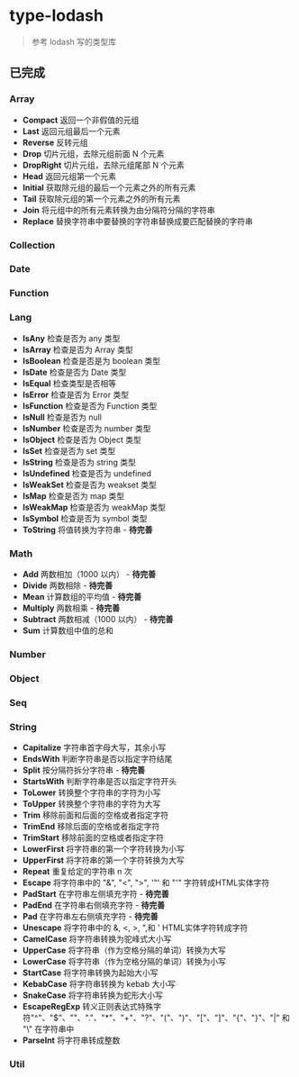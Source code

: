 # type-lodash

> 参考 lodash 写的类型库

## 已完成

### Array

- **Compact** 返回一个非假值的元组
- **Last** 返回元组最后一个元素
- **Reverse** 反转元组
- **Drop** 切片元组，去除元组前面 N 个元素
- **DropRight** 切片元组，去除元组尾部 N 个元素
- **Head** 返回元组第一个元素
- **Initial** 获取除元组的最后一个元素之外的所有元素
- **Tail** 获取除元组的第一个元素之外的所有元素
- **Join** 将元组中的所有元素转换为由分隔符分隔的字符串
- **Replace** 替换字符串中要替换的字符串替换成要匹配替换的字符串

### Collection

### Date

### Function

### Lang

- **IsAny** 检查是否为 any 类型
- **IsArray** 检查是否为 Array 类型
- **IsBoolean** 检查是否是为 boolean 类型
- **IsDate** 检查是否为 Date 类型
- **IsEqual** 检查类型是否相等
- **IsError** 检查是否为 Error 类型
- **IsFunction** 检查是否为 Function 类型
- **IsNull** 检查是否为 null
- **IsNumber** 检查是否为 number 类型
- **IsObject** 检查是否为 Object 类型
- **IsSet** 检查是否为 set 类型
- **IsString** 检查是否为 string 类型
- **IsUndefined** 检查是否为 undefined
- **IsWeakSet** 检查是否为 weakset 类型
- **IsMap** 检查是否为 map 类型
- **IsWeakMap** 检查是否为 weakMap 类型
- **IsSymbol** 检查是否为 symbol 类型
- **ToString** 将值转换为字符串 - **待完善**



### Math

- **Add** 两数相加（1000 以内） - **待完善**
- **Divide** 两数相除 - **待完善**
- **Mean** 计算数组的平均值 - **待完善**
- **Multiply** 两数相乘 - **待完善**
- **Subtract** 两数相减（1000 以内） - **待完善**
- **Sum** 计算数组中值的总和


### Number

### Object

### Seq

### String

- **Capitalize** 字符串首字母大写，其余小写
- **EndsWith** 判断字符串是否以指定字符结尾
- **Split** 按分隔符拆分字符串 - **待完善**
- **StartsWith** 判断字符串是否以指定字符开头
- **ToLower** 转换整个字符串的字符为小写
- **ToUpper** 转换整个字符串的字符为大写
- **Trim** 移除前面和后面的空格或者指定字符
- **TrimEnd** 移除后面的空格或者指定字符
- **TrimStart** 移除前面的空格或者指定字符
- **LowerFirst** 将字符串的第一个字符转换为小写
- **UpperFirst** 将字符串的第一个字符转换为大写
- **Repeat** 重复给定的字符串 n 次
- **Escape** 将字符串中的 "&", "<", ">", '"' 和 "'" 字符转成HTML实体字符
- **PadStart** 在字符串左侧填充字符 - **待完善**
- **PadEnd** 在字符串右侧填充字符 - **待完善**
- **Pad** 在字符串左右侧填充字符 - **待完善**
- **Unescape** 将字符串中的 &amp;, &lt;, &gt;, &quot;,和 &#39; HTML实体字符转成字符
- **CamelCase** 将字符串转换为驼峰式大小写
- **UpperCase** 将字符串（作为空格分隔的单词）转换为大写
- **LowerCase** 将字符串（作为空格分隔的单词）转换为小写
- **StartCase** 将字符串转换为起始大小写
- **KebabCase** 将字符串转换为 kebab 大小写
- **SnakeCase** 将字符串转换为蛇形大小写
- **EscapeRegExp** 转义正则表达式特殊字符"^"、"$"、""、"."、"*"、"+"、"?"、"("、")"、"["、"]"、"{"、"}"、"|" 和 "\\" 在字符串中
- **ParseInt** 将字符串转成整数



### Util
